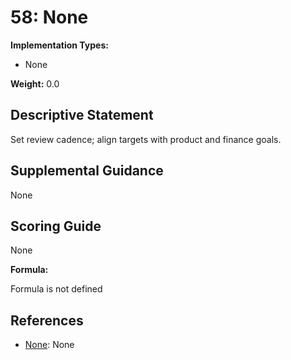 # 58: None

**Implementation Types:**

- None

**Weight:** 0.0

## Descriptive Statement

Set review cadence; align targets with product and finance goals.

## Supplemental Guidance

None

## Scoring Guide

None

**Formula:**

Formula is not defined

## References

- [None](None): None

